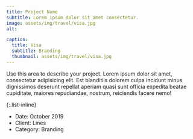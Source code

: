 ```yaml
---
title: Project Name
subtitle: Lorem ipsum dolor sit amet consectetur.
image: assets/img/travel/visa.jpg
alt: 

caption:
  title: Visa
  subtitle: Branding
  thumbnail: assets/img/travel/visa.jpg
---
```

Use this area to describe your project. Lorem ipsum dolor sit amet, consectetur adipisicing elit. Est blanditiis dolorem culpa incidunt minus dignissimos deserunt repellat aperiam quasi sunt officia expedita beatae cupiditate, maiores repudiandae, nostrum, reiciendis facere nemo!

{:.list-inline}
- Date: October 2019
- Client: Lines
- Category: Branding

